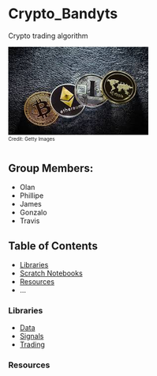 # Crypto_Bandyts
Crypto trading algorithm

![](images/crypto_image.jpg "Source: https://www.telegraph.co.uk/technology/digital-money/how-to-understand-cryptocurrency-terminology/")  
<sup><sup>Credit: Getty Images</sup></sup>

  
## Group Members:
* Olan
* Phillipe
* James
* Gonzalo
* Travis

## Table of Contents
* [Libraries](#Libraries)
* [Scratch Notebooks](libs/notebooks)
* [Resources](#Resources)
* ...

### Libraries
* [Data](libs/data)
* [Signals](libs/signals)
* [Trading](libs/trading)

### Resources 


